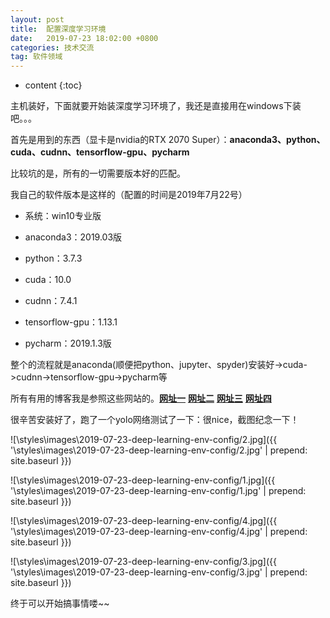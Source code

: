 ```yaml
---
layout: post
title:  配置深度学习环境
date:   2019-07-23 18:02:00 +0800
categories: 技术交流
tag: 软件领域
---
```


* content
{:toc}


主机装好，下面就要开始装深度学习环境了，我还是直接用在windows下装吧。。。

首先是用到的东西（显卡是nvidia的RTX 2070 Super）：**anaconda3、python、cuda、cudnn、tensorflow-gpu、pycharm**

比较坑的是，所有的一切需要版本好的匹配。

我自己的软件版本是这样的（配置的时间是2019年7月22号）

- 系统：win10专业版

- anaconda3：2019.03版

- python：3.7.3

- cuda：10.0

- cudnn：7.4.1

- tensorflow-gpu：1.13.1

- pycharm：2019.1.3版

整个的流程就是anaconda(顺便把python、jupyter、spyder)安装好->cuda->cudnn->tensorflow-gpu->pycharm等

所有有用的博客我是参照这些网站的。**[网址一](https://www.jianshu.com/p/9f89633bad57)** **[网址二](https://www.cnblogs.com/guoyaohua/p/9265268.html#%E7%AC%AC%E5%9B%9B%E6%AD%A5%E6%B5%8B%E8%AF%95)** **[网址三](https://www.cppentry.com/bencandy.php?fid=77&id=217479)** **[网址四](https://blog.csdn.net/A_Student_OF_SHANDA/article/details/83507085)** 

很辛苦安装好了，跑了一个yolo网络测试了一下：很nice，截图纪念一下！

![\styles\images\2019-07-23-deep-learning-env-config/2.jpg]({{ '\styles\images\2019-07-23-deep-learning-env-config/2.jpg' | prepend: site.baseurl  }})

![\styles\images\2019-07-23-deep-learning-env-config/1.jpg]({{ '\styles\images\2019-07-23-deep-learning-env-config/1.jpg' | prepend: site.baseurl  }})

![\styles\images\2019-07-23-deep-learning-env-config/4.jpg]({{ '\styles\images\2019-07-23-deep-learning-env-config/4.jpg' | prepend: site.baseurl  }})

![\styles\images\2019-07-23-deep-learning-env-config/3.jpg]({{ '\styles\images\2019-07-23-deep-learning-env-config/3.jpg' | prepend: site.baseurl  }})

终于可以开始搞事情喽~~